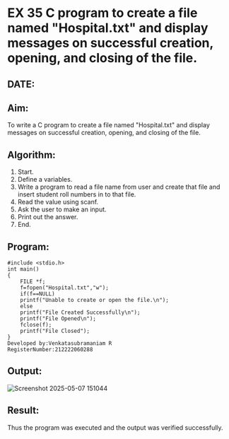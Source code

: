 
# EX 35 C program to create a file named "Hospital.txt" and display messages on successful creation, opening, and closing of the file.
## DATE: 
## Aim:
To write a C program to create a file named "Hospital.txt" and display messages on successful creation, opening, and closing of the file.

## Algorithm:
1. Start.
2. Define a variables.
3. Write a program to read a file name from user and create that file and insert student
roll numbers in to that file.
4. Read the value using scanf.
5. Ask the user to make an input.
6. Print out the answer.
7. End.
## Program:
```
#include <stdio.h>
int main()
{
    FILE *f;
    f=fopen("Hospital.txt","w");
    if(f==NULL)
    printf("Unable to create or open the file.\n");
    else
    printf("File Created Successfully\n");
    printf("File Opened\n");
    fclose(f);
    printf("File Closed");
}
Developed by:Venkatasubramaniam R
RegisterNumber:212222060288
```
## Output:
![Screenshot 2025-05-07 151044](https://github.com/user-attachments/assets/1e6fc828-c7e2-4499-a0cc-db9c9812b501)



## Result:
Thus the program was executed and the output was verified successfully.
